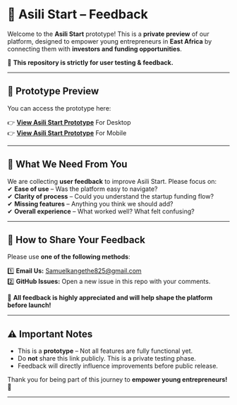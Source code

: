 # 🌱 Asili Start – Feedback  

Welcome to the **Asili Start** prototype! This is a **private preview** of our platform, designed to empower young entrepreneurs in **East Africa** by connecting them with **investors and funding opportunities**.  

🚀 **This repository is strictly for user testing & feedback.**  

---

## 🔗 Prototype Preview  
You can access the prototype here:  

👉 **[View Asili Start Prototype](https://creatie.ai/prototype/153399531049084?hl=1&st=1&pageId=M&layerId=1:0&source=iframe_share)** For Desktop <br>
👉 **[View Asili Start Prototype](https://creatie.ai/prototype/153579249692242?hl=1&zs=1&pageId=51:3353&layerId=51:7570&source=iframe_share)** For Mobile

---

## 📝 What We Need From You  
We are collecting **user feedback** to improve Asili Start. Please focus on:  
✔ **Ease of use** – Was the platform easy to navigate?  
✔ **Clarity of process** – Could you understand the startup funding flow?  
✔ **Missing features** – Anything you think we should add?  
✔ **Overall experience** – What worked well? What felt confusing?  

---

## 📩 How to Share Your Feedback  
Please use **one of the following methods**:  

1️⃣ **Email Us:** Samuelkangethe825@gmail.com <br>
2️⃣ **GitHub Issues:** Open a new issue in this repo with your comments.  

🔹 **All feedback is highly appreciated and will help shape the platform before launch!**  

---

## ⚠️ Important Notes  
- This is a **prototype** – Not all features are fully functional yet.  
- Do **not** share this link publicly. This is a private testing phase.  
- Feedback will directly influence improvements before public release.  

Thank you for being part of this journey to **empower young entrepreneurs!** 🚀  

---
